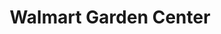 ---
title: "Walmart Garden Center"
url: /independence/walmart-garden-center/
shop: Garten-Center
---